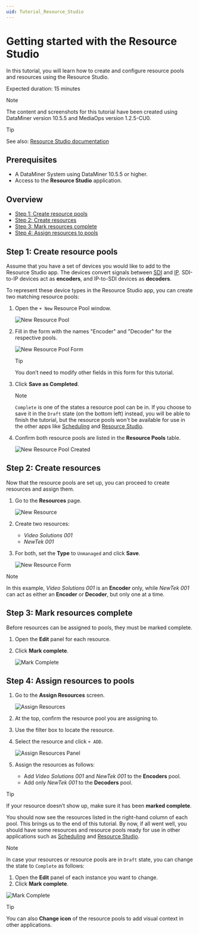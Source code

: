 ```yaml
---
uid: Tutorial_Resource_Studio
---
```


# Getting started with the Resource Studio

In this tutorial, you will learn how to create and configure resource pools and resources using the Resource Studio.

Expected duration: 15 minutes

> [!NOTE]  
> The content and screenshots for this tutorial have been created using DataMiner version 10.5.5 and MediaOps version 1.2.5-CU0.

> [!TIP]  
> See also: [Resource Studio documentation](xref:MO_Resource_Studio)

## Prerequisites

- A DataMiner System using DataMiner 10.5.5 or higher.
- Access to the **Resource Studio** application.

## Overview

- [Step 1: Create resource pools](#step-1-create-resource-pools)
- [Step 2: Create resources](#step-2-create-resources)
- [Step 3: Mark resources complete](#step-3-mark-resources-complete)
- [Step 4: Assign resources to pools](#step-4-assign-resources-to-pools)

## Step 1: Create resource pools

Assume that you have a set of devices you would like to add to the Resource Studio app. The devices convert signals between [SDI](https://en.wikipedia.org/wiki/Serial_digital_interface) and [IP](https://en.wikipedia.org/wiki/Internet_Protocol). SDI-to-IP devices act as **encoders**, and IP-to-SDI devices as **decoders**.

To represent these device types in the Resource Studio app, you can create two matching resource pools:

1. Open the `+ New` Resource Pool window.

   ![New Resource Pool](~/solutions/images/Resource_Studio_New_Resource_Pool.png)

1. Fill in the form with the names "Encoder" and "Decoder" for the respective pools.

   ![New Resource Pool Form](~/solutions/images/Resource_Studio_New_Resource_Pool_Form.png)

   > [!TIP]  
   > You don’t need to modify other fields in this form for this tutorial.

1. Click **Save as Completed**.

   > [!NOTE]
   > `Complete` is one of the states a resource pool can be in. If you choose to save it in the `Draft` state (on the bottom left) instead, you will be able to finish the tutorial, but the resource pools won't be available for use in the other apps like [Scheduling](xref:MO_Scheduling) and [Resource Studio](xref:MO_Resource_Studio).

1. Confirm both resource pools are listed in the **Resource Pools** table.

   ![New Resource Pool Created](~/solutions/images/Resource_Studio_New_Resource_Pools_Created.png)

## Step 2: Create resources

Now that the resource pools are set up, you can proceed to create resources and assign them.

1. Go to the **Resources** page.

   ![New Resource](~/solutions/images/Resource_Studio_New_Resource.png)

1. Create two resources:
   - *Video Solutions 001*
   - *NewTek 001*

1. For both, set the **Type** to `Unmanaged` and click **Save**.

   ![New Resource Form](~/solutions/images/Resource_Studio_New_Resource_Form.png)

> [!NOTE]  
> In this example, *Video Solutions 001* is an **Encoder** only, while *NewTek 001* can act as either an **Encoder** or **Decoder**, but only one at a time.

## Step 3: Mark resources complete

Before resources can be assigned to pools, they must be marked complete.

1. Open the **Edit** panel for each resource.

1. Click **Mark complete**.

   ![Mark Complete](~/solutions/images/Resource_Studio_Resource_Mark_Complete.png)

## Step 4: Assign resources to pools

1. Go to the **Assign Resources** screen.

   ![Assign Resources](~/solutions/images/Resource_Studio_Assign_Resources.png)

1. At the top, confirm the resource pool you are assigning to.

1. Use the filter box to locate the resource.

1. Select the resource and click `+ ADD`.

   ![Assign Resources Panel](~/solutions/images/Resource_Studio_Assign_Resources_Panel.png)

1. Assign the resources as follows:
   - Add *Video Solutions 001* and *NewTek 001* to the **Encoders** pool.
   - Add only *NewTek 001* to the **Decoders** pool.

> [!TIP]  
> If your resource doesn’t show up, make sure it has been **marked complete**.

You should now see the resources listed in the right-hand column of each pool. This brings us to the end of this tutorial. By now, if all went well, you should have some resources and resource pools ready for use in other applications such as [Scheduling](xref:MO_Scheduling) and [Resource Studio](xref:MO_Resource_Studio).

> [!NOTE]
> In case your resources or resource pools are in `Draft` state, you can change the state to `Complete` as follows:
> 1. Open the **Edit** panel of each instance you want to change.
> 1. Click **Mark complete**.

![Mark Complete](~/solutions/images/Resource_Studio_Mark_Complete.png)

> [!TIP]  
> You can also **Change icon** of the resource pools to add visual context in other applications.